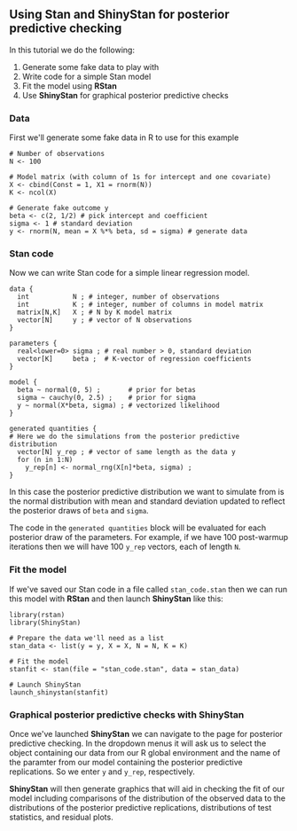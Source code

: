 ## Using Stan and ShinyStan for posterior predictive checking

In this tutorial we do the following:

1. Generate some fake data to play with
2. Write code for a simple Stan model
3. Fit the model using **RStan** 
4. Use **ShinyStan** for graphical posterior predictive checks

### Data

First we'll generate some fake data in R to use for this example

    # Number of observations 
    N <- 100

    # Model matrix (with column of 1s for intercept and one covariate)
    X <- cbind(Const = 1, X1 = rnorm(N))
    K <- ncol(X)

    # Generate fake outcome y
    beta <- c(2, 1/2) # pick intercept and coefficient
    sigma <- 1 # standard deviation
    y <- rnorm(N, mean = X %*% beta, sd = sigma) # generate data


### Stan code

Now we can write Stan code for a simple linear regression model.

    data {
      int           N ; # integer, number of observations
      int           K ; # integer, number of columns in model matrix
      matrix[N,K]   X ; # N by K model matrix
      vector[N]     y ; # vector of N observations
    }
    
    parameters {
      real<lower=0> sigma ; # real number > 0, standard deviation
      vector[K]     beta ;  # K-vector of regression coefficients
    }
    
    model {
      beta ~ normal(0, 5) ;       # prior for betas
      sigma ~ cauchy(0, 2.5) ;    # prior for sigma
      y ~ normal(X*beta, sigma) ; # vectorized likelihood
    }
    
    generated quantities {
    # Here we do the simulations from the posterior predictive distribution
      vector[N] y_rep ; # vector of same length as the data y
      for (n in 1:N) 
        y_rep[n] <- normal_rng(X[n]*beta, sigma) ;
    }

In this case the posterior predictive distribution we want to simulate from is the normal distribution with mean and standard deviation updated to reflect the posterior draws of `beta` and `sigma`. 

The code in the `generated quantities` block will be evaluated for each posterior draw of the parameters. For example, if we have 100 post-warmup iterations then we will have 100 `y_rep` vectors, each of length `N`. 

### Fit the model

If we've saved our Stan code in a file called `stan_code.stan` then we can run this model with **RStan** and then launch **ShinyStan** like this:

    library(rstan)
    library(ShinyStan)
    
    # Prepare the data we'll need as a list
    stan_data <- list(y = y, X = X, N = N, K = K)
    
    # Fit the model
    stanfit <- stan(file = "stan_code.stan", data = stan_data)
    
    # Launch ShinyStan
    launch_shinystan(stanfit)


### Graphical posterior predictive checks with ShinyStan

Once we've launched **ShinyStan** we can navigate to the page for posterior predictive checking. In the dropdown menus it will ask us to select the object containing our data from our R global environment and the name of the paramter from our model containing the posterior predictive replications. So we enter `y` and `y_rep`, respectively. 

**ShinyStan** will then generate graphics that will aid in checking the fit of our model including comparisons of the distribution of the observed data to the distributions of the posterior predictive replications, distributions of test statistics, and residual plots.
